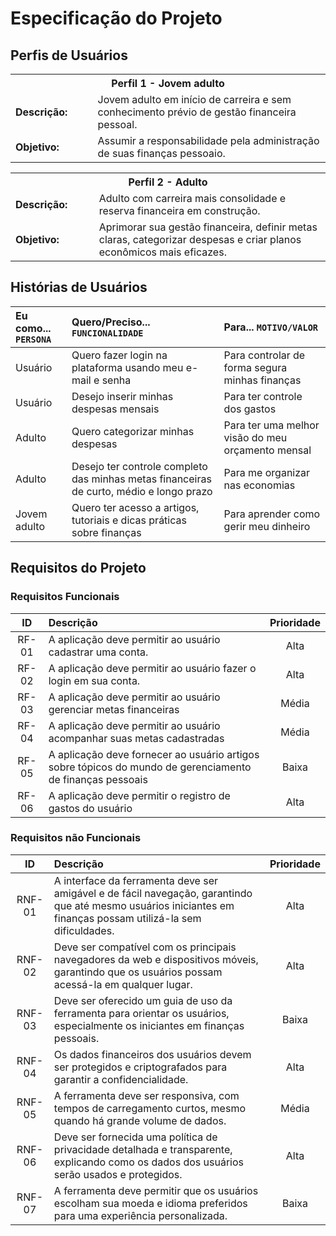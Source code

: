 # Especificação do Projeto

## Perfis de Usuários

<table>
<tbody>
<tr align=center>
<th colspan="2">Perfil 1 - Jovem adulto</th>
</tr>
<tr>
<td width="150px"><b>Descrição:</b></td>
<td width="600px">Jovem adulto em início de carreira e sem conhecimento prévio de gestão financeira pessoal.</td>
</tr>
<tr>
<td><b>Objetivo:</b></td>
<td>Assumir a responsabilidade pela administração de suas finanças pessoaio.</td>
</tr>
</tbody>
</table>

<table>
<tbody>
<tr align=center>
<th colspan="2">Perfil 2 - Adulto </th>
</tr>
<tr>
<td width="150px"><b>Descrição:</b></td>
<td width="600px">Adulto com carreira mais consolidade e reserva financeira em construção.</td>
</tr>
<tr>
<td><b>Objetivo:</b></td>
<td>Aprimorar sua gestão financeira, definir metas claras, categorizar despesas e criar planos econômicos mais eficazes. </td>
</tr>
</tbody>
</table>

## Histórias de Usuários

| Eu como... `PERSONA`| Quero/Preciso... `FUNCIONALIDADE` | Para... `MOTIVO/VALOR`
| :-------------------- | :--------------------------- | :---------------------------------- |
| Usuário | Quero fazer login na plataforma usando meu e-mail e senha | Para controlar de forma segura minhas finanças |
| Usuário | Desejo inserir minhas despesas mensais | Para ter controle dos gastos |
| Adulto | Quero categorizar minhas despesas | Para ter uma melhor visão do meu orçamento mensal |
| Adulto | Desejo ter controle completo das minhas metas financeiras de curto, médio e longo prazo | Para me organizar nas economias |
| Jovem adulto | Quero ter acesso a artigos, tutoriais e dicas práticas sobre finanças | Para aprender como gerir meu dinheiro |

## Requisitos do Projeto

### Requisitos Funcionais

| ID | Descrição | Prioridade |
| :---------: | :-------- | :--------: |
| RF-01 | A aplicação deve permitir ao usuário cadastrar uma conta.   | Alta |
| RF-02 | A aplicação deve permitir ao usuário fazer o login em sua conta.   | Alta |
| RF-03 | A aplicação deve permitir ao usuário gerenciar metas financeiras | Média |
| RF-04 | A aplicação deve permitir ao usuário acompanhar suas metas cadastradas | Média |
| RF-05 | A aplicação deve fornecer ao usuário artigos sobre tópicos do mundo de gerenciamento de finanças pessoais | Baixa |
| RF-06 | A aplicação deve permitir o registro de gastos do usuário| Alta |

### Requisitos não Funcionais

| ID | Descrição | Prioridade |
| :---------: | :-------- | :--------: |
| RNF-01 | A interface da ferramenta deve ser amigável e de fácil navegação, garantindo que até mesmo usuários iniciantes em finanças possam utilizá-la sem dificuldades. | Alta |
| RNF-02 | Deve ser compatível com os principais navegadores da web e dispositivos móveis, garantindo que os usuários possam acessá-la em qualquer lugar. | Alta |
| RNF-03 | Deve ser oferecido um guia de uso da ferramenta para orientar os usuários, especialmente os iniciantes em finanças pessoais. | Baixa |
| RNF-04 | Os dados financeiros dos usuários devem ser protegidos e criptografados para garantir a confidencialidade. | Alta |
| RNF-05 | A ferramenta deve ser responsiva, com tempos de carregamento curtos, mesmo quando há grande volume de dados. | Média |
| RNF-06 | Deve ser fornecida uma política de privacidade detalhada e transparente, explicando como os dados dos usuários serão usados e protegidos. | Alta |
| RNF-07 | A ferramenta deve permitir que os usuários escolham sua moeda e idioma preferidos para uma experiência personalizada. | Baixa |
